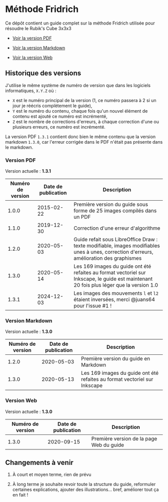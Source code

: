 # Méthode Fridrich

Ce dépôt contient un guide complet sur la méthode Fridrich utilisée pour résoudre le Rubik's Cube 3x3x3

- [Voir la version PDF](Méthode_Fridrich.pdf)

- [Voir la version Markdown](Méthode_Fridrich.md)

- [Voir la version Web](https://www.julien-giraud.fr/formation-rubiks-cube)

## Historique des versions

J'utilise le même système de numéro de version que dans les logiciels informatiques, `X.Y.Z` où :

- `X` est le numéro principal de la version (1, ce numéro passera à 2 si un jour je réécris complètement le guide),
- `Y` est le numéro du contenu, chaque fois qu'un nouvel élément de contenu est ajouté ce numéro est incrémenté,
- `Z` est le nombre de corrections d'erreurs, à chaque correction d'une ou plusieurs erreurs, ce numéro est incrémenté.

La version PDF `1.3.1` contient donc bien le même contenu que la version markdown `1.3.0`, car l'erreur corrigée dans le PDF n'était pas présente dans le markdown. 

### Version PDF

Version actuelle : **1.3.1**

| Numéro de version | Date de publication | Description |
| ----------------- | ------------------- | ----------- |
| 1.0.0 | 2015-02-22 | Première version du guide sous forme de 25 images compilés dans un PDF |
| 1.1.0 | 2019-12-30 | Correction d'une erreur d'algorithme |
| 1.2.0 | 2020-05-03 | Guide refait sous LibreOffice Draw : texte modifiable, images modifiables unes à unes, correction d'erreurs, amélioration des graphismes |
| 1.3.0 | 2020-05-14 | Les 169 images du guide ont été refaites au format vectoriel sur Inkscape, le guide est maintenant 20 fois plus léger que la version 1.0 |
| 1.3.1 | 2024-12-03 | Les images des mouvements `l` et `l2` étaient inversées, merci @juans64 pour l'issue #1 ! |

### Version Markdown

Version actuelle : **1.3.0**

| Numéro de version | Date de publication | Description |
| ----------------- | ------------------- | ----------- |
| 1.2.0 | 2020-05-03 | Première version du guide en Markdown |
| 1.3.0 | 2020-05-13 | Les 169 images du guide ont été refaites au format vectoriel sur Inkscape |

### Version Web

Version actuelle : **1.3.0**

| Numéro de version | Date de publication | Description |
| ----------------- | ------------------- | ----------- |
| 1.3.0 | 2020-09-15 | Première version de la page Web du guide |

## Changements à venir

1. À court et moyen terme, rien de prévu

2. À long terme je souhaite revoir toute la structure du guide, reformuler certaines explications, ajouter des illustrations... bref, améliorer tout ça en fait !
